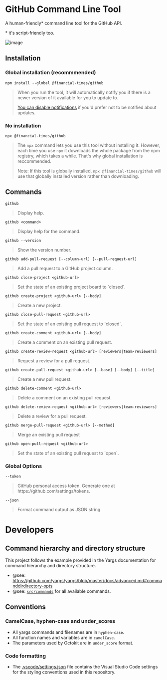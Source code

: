 # GitHub Command Line Tool

A human-friendly\* command line tool for the GitHub API.

\* it's script-friendly too.

![image](https://user-images.githubusercontent.com/224547/57020759-3b3c3480-6c22-11e9-8907-565a929d3cd9.png)

## Installation

### Global installation (recommmended)

```shell
npm install --global @financial-times/github
```

<blockquote>
When you run the tool, it will automatically notify you if there is a newer version of it available for you to update to.

[You can disable notifications](https://www.npmjs.com/package/update-notifier#user-settings) if you'd prefer not to be notified about updates.

</blockquote>

### No installation

```shell
npx @financial-times/github
```

<blockquote>

The `npx` command lets you use this tool without installing it. However, each time you use `npx` it downloads the whole package from the npm registry, which takes a while. That's why global installation is reccommended.

Note: If this tool is globally installed, `npx @financial-times/github` will use that globally installed version rather than downloading.

</blockquote>

## Commands

```shell
github
```

<blockquote>Display help.</blockquote>

```shell
github <command>
```

<blockquote>Display help for the command.</blockquote>

```shell
github --version
```

<blockquote>Show the version number.</blockquote>

```shell
github add-pull-request [--column-url] [--pull-request-url]
```

<blockquote>Add a pull request to a GitHub project column.</blockquote>

```shell
github close-project <github-url>
```

<blockquote>Set the state of an existing project board to `closed`.</blockquote>

```shell
github create-project <github-url> [--body]
```

<blockquote>Create a new project.</blockquote>

```shell
github close-pull-request <github-url>
```

<blockquote>Set the state of an existing pull request to `closed`.</blockquote>

```shell
github create-comment <github-url> [--body]
```

<blockquote>Create a comment on an existing pull request.</blockquote>

```shell
github create-review-request <github-url> [reviewers|team-reviewers]
```

<blockquote>Request a review for a pull request.</blockquote>

```shell
github create-pull-request <github-url> [--base] [--body] [--title]
```

<blockquote>Create a new pull request.</blockquote>

```shell
github delete-comment <github-url>
```

<blockquote>Delete a comment on an existing pull request.</blockquote>

```shell
github delete-review-request <github-url> [reviewers|team-reviewers]
```

<blockquote>Delete a review for a pull request.</blockquote>

```shell
github merge-pull-request <github-url> [--method]
```

<blockquote>Merge an existing pull request</blockquote>

```shell
github open-pull-request <github-url>
```

<blockquote>Set the state of an existing pull request to `open`.</blockquote>

### Global Options

```shell
--token
```

<blockquote>GitHub personal access token. Generate one at https://github.com/settings/tokens.</blockquote>

```shell
--json
```

<blockquote>Format command output as JSON string</blockquote>

# Developers

## Command hierarchy and directory structure

This project follows the example provided in the Yargs documentation for command hierarchy and directory structure.

- @see: https://github.com/yargs/yargs/blob/master/docs/advanced.md#commanddirdirectory-opts
- @see: [`src/commands`](https://github.com/Financial-Times/github/blob/master/src/commands/) for all available commands.

## Conventions

### CamelCase, hyphen-case and under_scores

- All yargs commands and filenames are in `hyphen-case`.
- All function names and variables are in `camelCase`.
- The parameters used by Octokit are in `under_score` format.

### Code formatting

- The [.vscode/settings.json](https://github.com/Financial-Times/github/blob/master/.vscode/settings.json) file contains the Visual Studio Code settings for the styling conventions used in this repository.
